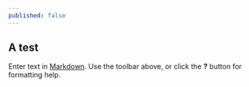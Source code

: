 ```yaml
---
published: false
---
```

## A test

Enter text in [Markdown](http://daringfireball.net/projects/markdown/). Use the toolbar above, or click the **?** button for formatting help.
